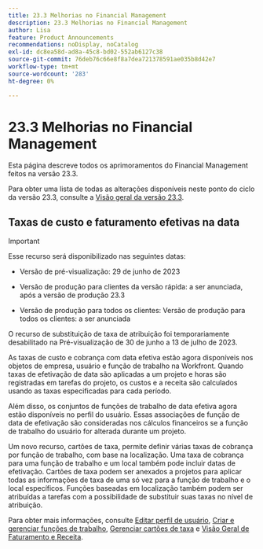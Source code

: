 ```yaml
---
title: 23.3 Melhorias no Financial Management
description: 23.3 Melhorias no Financial Management
author: Lisa
feature: Product Announcements
recommendations: noDisplay, noCatalog
exl-id: dc8ea58d-ad8a-45c8-bd02-552ab6127c38
source-git-commit: 76deb76c66e8f8a7dea721378591ae035b8d42e7
workflow-type: tm+mt
source-wordcount: '283'
ht-degree: 0%

---
```


# 23.3 Melhorias no Financial Management

Esta página descreve todos os aprimoramentos do Financial Management feitos na versão 23.3.

Para obter uma lista de todas as alterações disponíveis neste ponto do ciclo da versão 23.3, consulte a [Visão geral da versão 23.3](/help/quicksilver/product-announcements/product-releases/23.3-release-activity/23-3-release-overview.md).

## Taxas de custo e faturamento efetivas na data


>[!IMPORTANT]
>
>Esse recurso será disponibilizado nas seguintes datas:
>
>* Versão de pré-visualização: 29 de junho de 2023
>
>* Versão de produção para clientes da versão rápida: a ser anunciada, após a versão de produção 23.3
>
>* Versão de produção para todos os clientes: Versão de produção para todos os clientes: a ser anunciada
>
>O recurso de substituição de taxa de atribuição foi temporariamente desabilitado na Pré-visualização de 30 de junho a 13 de julho de 2023.


As taxas de custo e cobrança com data efetiva estão agora disponíveis nos objetos de empresa, usuário e função de trabalho na Workfront. Quando taxas de efetivação de data são aplicadas a um projeto e horas são registradas em tarefas do projeto, os custos e a receita são calculados usando as taxas especificadas para cada período.

Além disso, os conjuntos de funções de trabalho de data efetiva agora estão disponíveis no perfil do usuário. Essas associações de função de data de efetivação são consideradas nos cálculos financeiros se a função de trabalho do usuário for alterada durante um projeto.

Um novo recurso, cartões de taxa, permite definir várias taxas de cobrança por função de trabalho, com base na localização. Uma taxa de cobrança para uma função de trabalho e um local também pode incluir datas de efetivação. Cartões de taxa podem ser anexados a projetos para aplicar todas as informações de taxa de uma só vez para a função de trabalho e o local específicos. Funções baseadas em localização também podem ser atribuídas a tarefas com a possibilidade de substituir suas taxas no nível de atribuição.

Para obter mais informações, consulte [Editar perfil de usuário](/help/quicksilver/administration-and-setup/add-users/create-and-manage-users/edit-a-users-profile.md), [Criar e gerenciar funções de trabalho](/help/quicksilver/administration-and-setup/set-up-workfront/organizational-setup/create-manage-job-roles.md), [Gerenciar cartões de taxa](/help/quicksilver/administration-and-setup/set-up-workfront/configure-system-defaults/manage-rate-cards.md) e [Visão Geral de Faturamento e Receita](/help/quicksilver/manage-work/projects/project-finances/billing-and-revenue-overview.md).
